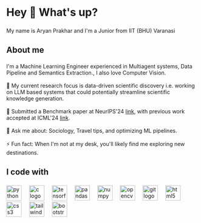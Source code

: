 <h1 align="left">Hey 👋 What's up?</h1>

###

<p align="left">My name is Aryan Prakhar and I'm a Junior from IIT (BHU) Varanasi</p>

###

<h2 align="left">About me</h2>

###

<p align="left">I'm a Machine Learning Engineer experienced in Multiagent systems, Data Pipeline and Semantics Extraction., I also love Computer Vision.<br><br>🔭 My current research focus is data-driven scientific discovery i.e. working on LLM based systems that could potentially streamline scientific knowledge generation.<br><br>📄 Submitted a Benchmark paper at NeurIPS'24 <a href="https://arxiv.org/abs/2407.01725v1">link</a>, with previous work accepted at ICML'24 <a href="https://arxiv.org/abs/2402.13610">link</a>.<br><br>💬 Ask me about: Sociology, Travel tips, and optimizing ML pipelines.<br><br>⚡ Fun fact: When I'm not at my desk, you'll likely find me exploring new destinations.</p>


###

<h2 align="left">I code with</h2>

###

<div align="left">
  <img src="https://cdn.jsdelivr.net/gh/devicons/devicon/icons/python/python-original.svg" height="40" alt="python logo"  />
  <img width="12" />
  <img src="https://cdn.jsdelivr.net/gh/devicons/devicon/icons/c/c-original.svg" height="40" alt="c logo"  />
  <img width="12" />
  <img src="https://cdn.jsdelivr.net/gh/devicons/devicon/icons/tensorflow/tensorflow-original.svg" height="40" alt="tensorflow logo"  />
  <img width="12" />
  <img src="https://cdn.jsdelivr.net/gh/devicons/devicon/icons/pandas/pandas-original.svg" height="40" alt="pandas logo"  />
  <img width="12" />
  <img src="https://cdn.jsdelivr.net/gh/devicons/devicon/icons/numpy/numpy-original.svg" height="40" alt="numpy logo"  />
  <img width="12" />
  <img src="https://cdn.jsdelivr.net/gh/devicons/devicon/icons/opencv/opencv-original.svg" height="40" alt="opencv logo"  />
  <img width="12" />
  <img src="https://cdn.jsdelivr.net/gh/devicons/devicon/icons/git/git-original.svg" height="40" alt="git logo"  />
  <img width="12" />
  <img src="https://cdn.jsdelivr.net/gh/devicons/devicon/icons/html5/html5-original.svg" height="40" alt="html5 logo"  />
  <img width="12" />
  <img src="https://cdn.jsdelivr.net/gh/devicons/devicon/icons/css3/css3-original.svg" height="40" alt="css3 logo"  />
  <img width="12" />
  <img src="https://cdn.jsdelivr.net/gh/devicons/devicon/icons/tailwindcss/tailwindcss-original-wordmark.svg" height="40" alt="tailwindcss logo"  />
  <img width="12" />
  <img src="https://cdn.jsdelivr.net/gh/devicons/devicon/icons/bootstrap/bootstrap-original.svg" height="40" alt="bootstrap logo"  />
</div>

###
